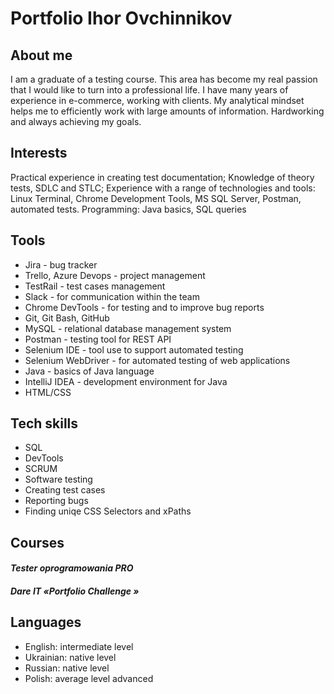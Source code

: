 # Portfolio Ihor Ovchinnikov
## **About me**

I am a graduate of a testing course. This area has become my real passion that I would like to turn
into a professional life. I have many years of experience in e-commerce, working with clients. My
analytical mindset helps me to efficiently work with large amounts of information. Hardworking and
always achieving my goals.

## **Interests**
Practical experience in creating test documentation;
Knowledge of theory tests, SDLC and STLC;
Experience with a range of technologies and tools: Linux Terminal,
Chrome Development Tools, MS SQL Server, Postman, automated tests.
Programming: Java basics, SQL queries

## **Tools**

 - Jira - bug tracker 
 - Trello, Azure Devops - project management
 - TestRail - test cases management
 - Slack - for communication within the team
 - Chrome DevTools - for testing and to improve bug reports
 - Git, Git Bash, GitHub
 - MySQL - relational database management system
 - Postman - testing tool for REST API
 - Selenium IDE - tool use to support automated testing
 - Selenium WebDriver - for automated testing of web applications
 - Java - basics of Java language
 - IntelliJ IDEA - development environment for Java
 - HTML/CSS


## **Tech skills**

 - SQL
 - DevTools
 - SCRUM
 - Software testing
 - Creating test cases
 - Reporting bugs
 - Finding uniqe CSS Selectors and xPaths
 

## **Courses**
#### *Tester oprogramowania PRO*
#### *Dare IT «Portfolio Challenge »*


## **Languages**
 - English: intermediate level
 - Ukrainian: native level
 - Russian: native level
 - Polish: average level advanced